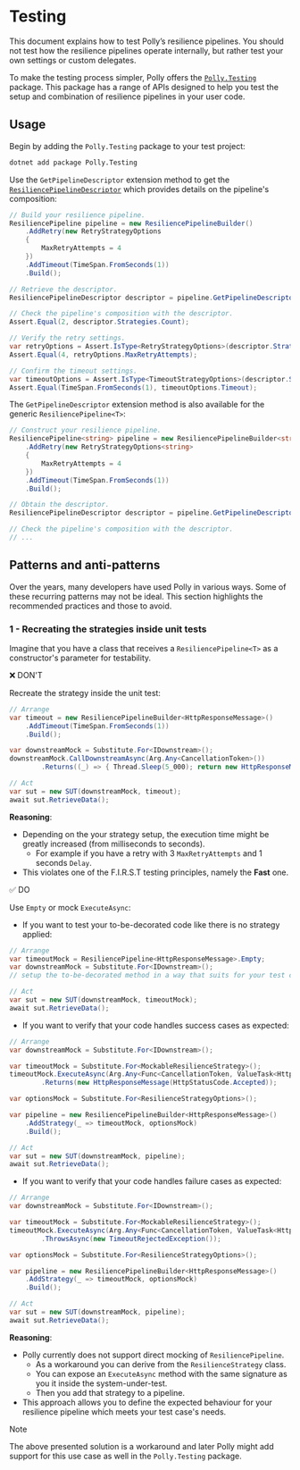 # Testing

This document explains how to test Polly’s resilience pipelines. You should not test how the resilience pipelines operate internally, but rather test your own settings or custom delegates.

To make the testing process simpler, Polly offers the [`Polly.Testing`](https://www.nuget.org/packages/Polly.Testing/) package. This package has a range of APIs designed to help you test the setup and combination of resilience pipelines in your user code.

## Usage

Begin by adding the `Polly.Testing` package to your test project:

```sh
dotnet add package Polly.Testing
```

Use the `GetPipelineDescriptor` extension method to get the [`ResiliencePipelineDescriptor`](xref:Polly.Testing.ResiliencePipelineDescriptor) which provides details on the pipeline's composition:

<!-- snippet: get-pipeline-descriptor -->
```cs
// Build your resilience pipeline.
ResiliencePipeline pipeline = new ResiliencePipelineBuilder()
    .AddRetry(new RetryStrategyOptions
    {
        MaxRetryAttempts = 4
    })
    .AddTimeout(TimeSpan.FromSeconds(1))
    .Build();

// Retrieve the descriptor.
ResiliencePipelineDescriptor descriptor = pipeline.GetPipelineDescriptor();

// Check the pipeline's composition with the descriptor.
Assert.Equal(2, descriptor.Strategies.Count);

// Verify the retry settings.
var retryOptions = Assert.IsType<RetryStrategyOptions>(descriptor.Strategies[0].Options);
Assert.Equal(4, retryOptions.MaxRetryAttempts);

// Confirm the timeout settings.
var timeoutOptions = Assert.IsType<TimeoutStrategyOptions>(descriptor.Strategies[1].Options);
Assert.Equal(TimeSpan.FromSeconds(1), timeoutOptions.Timeout);
```
<!-- endSnippet -->

The `GetPipelineDescriptor` extension method is also available for the generic `ResiliencePipeline<T>`:

<!-- snippet: get-pipeline-descriptor-generic -->
```cs
// Construct your resilience pipeline.
ResiliencePipeline<string> pipeline = new ResiliencePipelineBuilder<string>()
    .AddRetry(new RetryStrategyOptions<string>
    {
        MaxRetryAttempts = 4
    })
    .AddTimeout(TimeSpan.FromSeconds(1))
    .Build();

// Obtain the descriptor.
ResiliencePipelineDescriptor descriptor = pipeline.GetPipelineDescriptor();

// Check the pipeline's composition with the descriptor.
// ...
```
<!-- endSnippet -->


## Patterns and anti-patterns

Over the years, many developers have used Polly in various ways. Some of these recurring patterns may not be ideal. This section highlights the recommended practices and those to avoid.

### 1 - Recreating the strategies inside unit tests

Imagine that you have a class that receives a `ResiliencePipeline<T>` as a constructor's parameter for testability.

❌ DON'T

Recreate the strategy inside the unit test:

<!-- snippet: testing-anti-pattern-1 -->
```cs
// Arrange
var timeout = new ResiliencePipelineBuilder<HttpResponseMessage>()
    .AddTimeout(TimeSpan.FromSeconds(1))
    .Build();

var downstreamMock = Substitute.For<IDownstream>();
downstreamMock.CallDownstreamAsync(Arg.Any<CancellationToken>())
        .Returns((_) => { Thread.Sleep(5_000); return new HttpResponseMessage(); }, null);

// Act
var sut = new SUT(downstreamMock, timeout);
await sut.RetrieveData();
```
<!-- endSnippet -->

**Reasoning**:

- Depending on the your strategy setup, the execution time might be greatly increased (from milliseconds to seconds).
  - For example if you have a retry with 3 `MaxRetryAttempts` and 1 seconds `Delay`.
- This violates one of the F.I.R.S.T testing principles, namely the **Fast** one.

✅ DO

Use `Empty` or mock `ExecuteAsync`:

- If you want to test your to-be-decorated code like there is no strategy applied:

<!-- snippet: testing-pattern-1-1 -->
```cs
// Arrange
var timeoutMock = ResiliencePipeline<HttpResponseMessage>.Empty;
var downstreamMock = Substitute.For<IDownstream>();
// setup the to-be-decorated method in a way that suits for your test case

// Act
var sut = new SUT(downstreamMock, timeoutMock);
await sut.RetrieveData();
```
<!-- endSnippet -->

- If you want to verify that your code handles success cases as expected:

<!-- snippet: testing-pattern-1-2 -->
```cs
// Arrange
var downstreamMock = Substitute.For<IDownstream>();

var timeoutMock = Substitute.For<MockableResilienceStrategy>();
timeoutMock.ExecuteAsync(Arg.Any<Func<CancellationToken, ValueTask<HttpResponseMessage>>>(), Arg.Any<CancellationToken>())
        .Returns(new HttpResponseMessage(HttpStatusCode.Accepted));

var optionsMock = Substitute.For<ResilienceStrategyOptions>();

var pipeline = new ResiliencePipelineBuilder<HttpResponseMessage>()
    .AddStrategy(_ => timeoutMock, optionsMock)
    .Build();

// Act
var sut = new SUT(downstreamMock, pipeline);
await sut.RetrieveData();
```
<!-- endSnippet -->

- If you want to verify that your code handles failure cases as expected:

<!-- snippet: testing-pattern-1-3 -->
```cs
// Arrange
var downstreamMock = Substitute.For<IDownstream>();

var timeoutMock = Substitute.For<MockableResilienceStrategy>();
timeoutMock.ExecuteAsync(Arg.Any<Func<CancellationToken, ValueTask<HttpResponseMessage>>>(), Arg.Any<CancellationToken>())
        .ThrowsAsync(new TimeoutRejectedException());

var optionsMock = Substitute.For<ResilienceStrategyOptions>();

var pipeline = new ResiliencePipelineBuilder<HttpResponseMessage>()
    .AddStrategy(_ => timeoutMock, optionsMock)
    .Build();

// Act
var sut = new SUT(downstreamMock, pipeline);
await sut.RetrieveData();
```
<!-- endSnippet -->

**Reasoning**:

- Polly currently does not support direct mocking of `ResiliencePipeline`.
  - As a workaround you can derive from the `ResilienceStrategy` class.
  - You can expose an `ExecuteAsync` method with the same signature as you it inside the system-under-test.
  - Then you add that strategy to a pipeline.
- This approach allows you to define the expected behaviour for your resilience pipeline which meets your test case's needs.

> [!NOTE]
> The above presented solution is a workaround and later Polly might add support for this use case as well in the `Polly.Testing` package.
